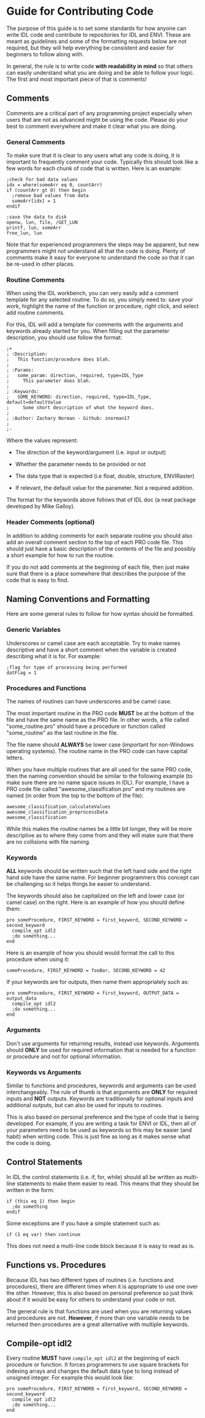 # Guide for Contributing Code

The purpose of this guide is to set some standards for how anyone can write IDL code and contribute to repositories for IDL and ENVI. These are meant as guidelines and some of the formatting requests below are not required, but they will help everything be consistent and easier for beginners to follow along with.

In general, the rule is to write code **with readability in mind** so that others can easily understand what you are doing and be able to follow your logic. The first and most important piece of that is comments!


## Comments

Comments are a critical part of any programming project especially when users that are not as advanced might be using the code. Please do your best to comment everywhere and make it clear what you are doing.

### General Comments

To make sure that it is clear to any users what any code is doing, it is important to frequently comment your code. Typically this should look like a few words for each chunk of code that is written. Here is an example:

```
;check for bad data values
idx = where(someArr eq 0, countArr)
if (countArr gt 0) then begin
  ;remove bad values from data
  someArr[idx] = 1
endif

;save the data to disk
openw, lun, file, /GET_LUN
printf, lun, someArr
free_lun, lun
```

Note that for experienced programmers the steps may be apparent, but new programmers might not understand all that the code is doing. Plenty of comments make it easy for everyone to understand the code so that it can be re-used in other places.


### Routine Comments

When using the IDL workbench, you can very easily add a comment template for any selected routine. To do so, you simply need to: save your work, highlight the name of the function or procedure, right click, and select add routine comments. 

For this, IDL will add a template for comments with the arguments and keywords already started for you. When filling out the parameter description, you should use follow the format:

```
;+
; :Description:
;   This function/procedure does blah.
;
; :Params:
;   some_param: direction, required, type=IDL_Type
;     This parameter does blah.
;
; :Keywords:
;   SOME_KEYWORD: direction, required, type=IDL_Type, default=defaultValue
;     Some short description of what the keyword does.
;
; :Author: Zachary Norman - Github: znorman17
;
;-
```

Where the values represent:

- The direction of the keyword/argument (i.e. input or output)

- Whether the parameter needs to be provided or not

- The data type that is expected (i.e float, double, structure, ENVIRaster)

- If relevant, the default value for the parameter. Not a required addition.

The format for the keywords above follows that of IDL doc (a neat package developed by Mike Galloy).


### Header Comments (optional)

In addition to adding comments for each separate routine you should also add an overall comment section to the top of each PRO code file. This should just have a basic description of the contents of the file and possibly a short example for how to run the routine.

If you do not add comments at the beginning of each file, then just make sure that there is a place somewhere that describes the purpose of the code that is easy to find.



## Naming Conventions and Formatting

Here are some general rules to follow for how syntax should be formatted.


### Generic Variables

Underscores or camel case are each acceptable. Try to make names descriptive and have a short comment when the variable is created describing what it is for. For example:

```
;flag for type of processing being performed
datFlag = 1
```


### Procedures and Functions

The names of routines can have underscores and be camel case.

The most important routine in the PRO code **MUST** be at the bottom of the file and have the same name as the PRO file. In other words, a file called "some_routine.pro" should have a procedure or function called "some_routine" as the last routine in the file.

The file name should **ALWAYS** be lower case (important for non-Windows operating systems). The routine name in the PRO code can have capital letters.

When you have multiple routines that are all used for the same PRO code, then the naming convention should be similar to the following example (to make sure there are no name space issues in IDL). For example, I have a PRO code file called "awesome_classification.pro" and my routines are named (in order from the top to the bottom of the file):

```
awesome_classification_calculateValues
awesome_classification_preprocessData
awesome_classification
```

While this makes the routine names be a little bit longer, they will be more descriptive as to where they come from and they will make sure that there are no collisions with file naming.



### Keywords

**ALL** keywords should be written such that the left hand side and the right hand side have the same name. For beginner programmers this concept can be challenging so it helps things be easier to understand. 

The keywords should also be capitalized on the left and lower case (or camel case) on the right. Here is an example of how you should define them:

```
pro someProcedure, FIRST_KEYWORD = first_keyword, SECOND_KEYWORD = second_keyword
  compile_opt idl2
  ;do something...
end
```

Here is an example of how you should would format the call to this procedure when using it:

```
someProcedure, FIRST_KEYWORD = fooBar, SECOND_KEYWORD = 42
```

If your keywords are for outputs, then name them appropriately such as:

```
pro someProcedure, FIRST_KEYWORD = first_keyword, OUTPUT_DATA = output_data
  compile_opt idl2
  ;do something...
end
```

### Arguments

Don't use arguments for returning results, instead use keywords. Arguments should **ONLY** be used for required information that is needed for a function or procedure and not for optional information. 


### Keywords vs Arguments

Similar to functions and procedures, keywords and arguments can be used interchangeably. The rule of thumb is that arguments are **ONLY** for required inputs and **NOT** outputs. Keywords are traditionally for optional inputs and additional outputs, but can also be used for inputs to routines.

This is also based on personal preference and the type of code that is being developed. For example, if you are writing a task for ENVI or IDL, then all of your parameters need to be used as keywords so this may be easier (and habit) when writing code. This is just fine as long as it makes sense what the code is doing.


## Control Statements

In IDL the control statements (i.e. if, for, while) should all be written as multi-line statements to make them easier to read. This means that they should be written in the form:

```
if (this eq 1) then begin
  ;do something
endif
```

Some exceptions are if you have a simple statement such as:

```
if (1 eq var) then continue
```

This does not need a multi-line code block because it is easy to read as is.


## Functions vs. Procedures

Because IDL has two different types of routines (i.e. functions and procedures), there are different times when it is appropriate to use one over the other. However, this is also based on personal preference so just think about if it would be easy for others to understand your code or not.

The general rule is that functions are used when you are returning values and procedures are not. **However**, if more than one variable needs to be returned then procedures are a great alternative with multiple keywords.


## Compile-opt idl2

Every routine **MUST** have ```compile_opt idl2``` at the beginning of each procedure or function. It forces programmers to use square brackets for indexing arrays and changes the default data type to long instead of unsigned integer. For example this would look like:

```
pro someProcedure, FIRST_KEYWORD = first_keyword, SECOND_KEYWORD = second_keyword
  compile_opt idl2
  ;do something...
end
```
